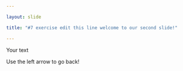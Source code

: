 ```yaml
---

layout: slide

title: "#7 exercise edit this line welcome to our second slide!" 

---
```


Your text

Use the left arrow to go back!
